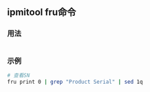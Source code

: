 ## ipmitool fru命令

### 用法
```

```

### 示例
```sh
# 查看SN
fru print 0 | grep "Product Serial" | sed 1q

```
